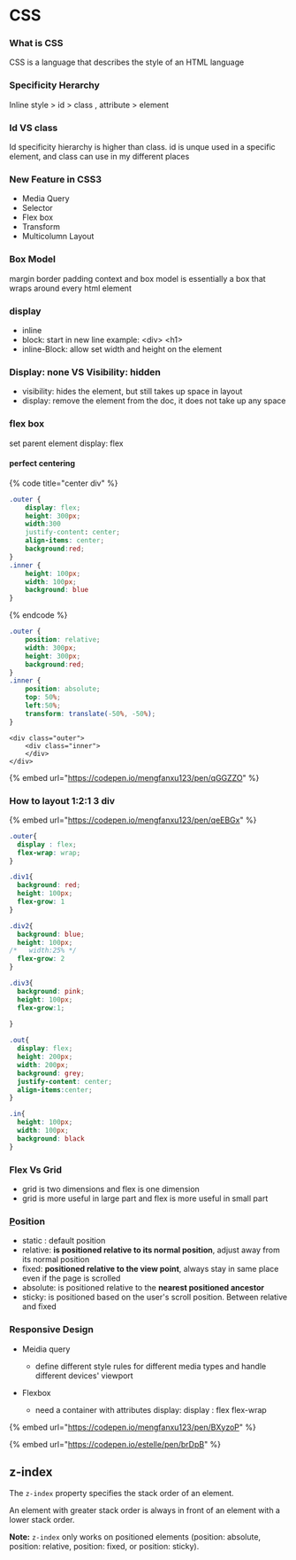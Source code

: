 # CSS

### What is CSS

CSS is a language that describes the style of an HTML language 

### Specificity Herarchy

Inline style &gt; id &gt; class , attribute &gt; element

###  Id VS class

Id specificity hierarchy is higher than class.  id is unque used in a specific element, and class can use in my different places 

### New Feature in CSS3

* Media Query
* Selector
* Flex box
* Transform
* Multicolumn Layout

### Box Model

margin border padding context and box model is essentially a box that wraps around every html element

### ​display

* inline
* block: start in new line example: &lt;div&gt; &lt;h1&gt;
* inline-Block: allow set width and height on the element

### Display: none VS Visibility: hidden

* visibility: hides the element, but still takes up space in layout
* display: remove the element from the doc, it does not take up any space

### flex box

set parent element display: flex 

#### perfect centering

{% code title="center div" %}
```css
.outer {
    display: flex;
    height: 300px;
    width:300
    justify-content: center;
    align-items: center;
    background:red;
}
.inner {
    height: 100px;
    width: 100px;
    background: blue
}

```
{% endcode %}

```css
.outer {
    position: relative;
    width: 300px;
    height: 300px;
    background:red;
}
.inner {
    position: absolute;
    top: 50%;
    left:50%;
    transform: translate(-50%, -50%);
}
```

```markup
<div class="outer">
    <div class="inner">
    </div>
</div>
```

{% embed url="https://codepen.io/mengfanxu123/pen/qGGZZO" %}

### How to layout 1:2:1 3 div

{% embed url="https://codepen.io/mengfanxu123/pen/qeEBGx" %}

```css
.outer{
  display : flex;
  flex-wrap: wrap;
}

.div1{
  background: red;
  height: 100px;
  flex-grow: 1
}

.div2{
  background: blue;
  height: 100px;
/*   width:25% */
  flex-grow: 2
}

.div3{
  background: pink;
  height: 100px;
  flex-grow:1;
  
}

.out{
  display: flex;
  height: 200px;
  width: 200px;
  background: grey;
  justify-content: center;
  align-items:center;
}

.in{
  height: 100px;
  width: 100px;
  background: black
}
```

### 

### Flex Vs Grid 

* grid is two dimensions and flex is one dimension
* grid is more useful in large part and flex is more useful in small part 

### [P](https://codepen.io/mengfanxu123/pen/qGGZZO)osition

* static : default position
* relative: **is positioned relative to its normal position**, adjust away from its normal position 
* fixed: **positioned relative to the view point**, always stay in same place even if the page is scrolled
* absolute: is positioned relative to the **nearest positioned ancestor** 
* sticky: is positioned based on the user's scroll position. Between relative and fixed

### Responsive Design

* Meidia query
  * define different style rules for different media types and handle different devices' viewport



* Flexbox

  * need a container with attributes display: display : flex flex-wrap

{% embed url="https://codepen.io/mengfanxu123/pen/BXyzoP" %}

{% embed url="https://codepen.io/estelle/pen/brDpB" %}

## z-index

The `z-index` property specifies the stack order of an element.

An element with greater stack order is always in front of an element with a lower stack order.

**Note:** `z-index` only works on positioned elements \(position: absolute, position: relative, position: fixed, or position: sticky\).




